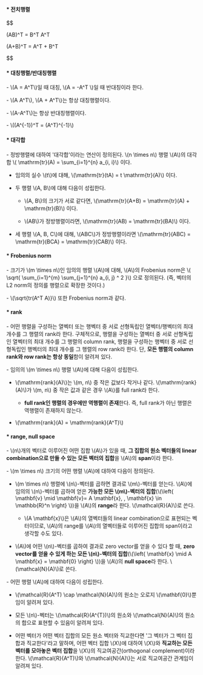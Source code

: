 #### * 전치행렬

$$

(AB)^T = B^T A^T

(A+B)^T = A^T + B^T

$$


#### * 대칭행렬/반대칭행렬

\- \\(A = A^T\\)일 때 대칭, \\(A = -A^T \\)일 때 반대칭이라 한다.

\- \\(A A^T\\), \\(A + A^T\\)는 항상 대칭행렬이다.

\- \\(A-A^T\\)는 항상 반대칭행렬이다.

\- \\((A^{-1})^T = (A^T)^{-1}\\)



#### * 대각합

\- 정방행렬에 대하여 '대각합'이라는 연산이 정의된다. \\(n \times n\\) 행렬 \\(A\\)의 대각합 \\( \mathrm{tr}(A) = \sum_{i=1}^{n} a_{i, i}\\) 이다.

- 임의의 실수 \\(t\\)에 대해, \\(\mathrm{tr}(tA) = t \mathrm{tr}(A)\\) 이다.


- 두 행렬 \\(A, B\\)에 대해 다음이 성립한다.

  - \\(A, B\\)의 크기가 서로 같다면, \\(\mathrm{tr}(A+B) = \mathrm{tr}(A) + \mathrm{tr}(B)\\) 이다.

  - \\(AB\\)가 정방행렬이라면, \\(\mathrm{tr}(AB) = \mathrm{tr}(BA)\\) 이다.

- 세 행렬 \\(A, B, C\\)에 대해, \\(ABC\\)가 정방행렬이라면  \\(\mathrm{tr}(ABC) = \mathrm{tr}(BCA) = \mathrm{tr}(CAB)\\) 이다.


#### * Frobenius norm

\- 크기가 \\(m \times n\\)인 임의의 행렬 \\(A\\)에 대해, \\(A\\)의 Frobenius norm은 \\( \sqrt{ \sum_{i=1}^{m} \sum_{j=1}^{n} a_{i, j} ^ 2 }\\) 으로 정의된다. (즉, 벡터의 L2 norm의 정의를 행렬으로 확장한 것이다.)

\- \\(\sqrt{tr(A^T A)}\\) 또한 Frobenius norm과 같다.


#### * rank

\- 어떤 행렬을 구성하는 열벡터 또는 행벡터 중 서로 선형독립인 열벡터/행벡터의 최대 개수를 그 행렬의 rank라 한다. 구체적으로, 행렬을 구성하는 열벡터 중 서로 선형독립인 열벡터의 최대 개수를 그 행렬의 column rank, 행렬을 구성하는 행벡터 중 서로 선형독립인 행벡터의 최대 개수를 그 행렬의 row rank라 한다. 단, **모든 행렬의 column rank와 row rank는 항상 동일**함이 알려져 있다.

\- 임의의 \\(m \times n\\) 행렬 \\(A\\)에 대해 다음이 성립한다.

- \\(\mathrm{rank}(A)\\)는 \\(m, n\\) 중 작은 값보다 작거나 같다. \\(\mathrm{rank}(A)\\)가 \\(m, n\\) 중 작은 값과 같은 경우 \\(A\\)를 full rank라 한다.

  - **full rank인 행렬의 경우에만 역행렬이 존재**한다. 즉, full rank가 아닌 행렬은 역행렬이 존재하지 않는다.

- \\(\mathrm{rank}(A) = \mathrm{rank}(A^T)\\) 



#### * range, null space

\- \\(n\\)개의 벡터로 이루어진 어떤 집합 \\(A\\)가 있을 때, **그 집합의 원소 벡터들의 linear combination으로 만들 수 있는 모든 벡터의 집합**을 \\(A\\)의 **span**이라 한다. 

\- \\(m \times n\\) 크기의 어떤 행렬 \\(A\\)에 대하여 다음이 정의된다.

  - \\(m \times n\\) 행렬에 \\(n\\)-벡터를 곱하면 결과로 \\(m\\)-벡터를 얻는다. \\(A\\)에 임의의 \\(n\\)-벡터를 곱하여 얻은 **가능한 모든 \\(m\\)-벡터의 집합**(\\(\left\{ \mathbf{v} \mid \mathbf{v}=  A \mathbf{x}, \, \mathbf{x} \in \mathbb{R}^n \right\} \\))을 \\(A\\)의 **range**라 한다. \\(\mathcal{R}(A)\\)로 쓴다.

    - \\(A \mathbf{x}\\)은 \\(A\\)의 열벡터들의 linear combination으로 표현되는 벡터이므로, \\(A\\)의 range를 \\(A\\)의 열벡터들로 이루어진 집합의 span이라고 생각할 수도 있다.

  - \\(A\\)에 어떤 \\(n\\)-벡터를 곱하여 결과로 zero vector를 얻을 수 있다 할 때, **zero vector를 얻을 수 있게 하는 모든 \\(n\\)-벡터의 집합**(\\(\left\{ \mathbf{x} \mid  A \mathbf{x} = \mathbf{0} \right\} \\))을 \\(A\\)의 **null space**라 한다. \\(\mathcal{N}(A)\\)로 쓴다.

\- 어떤 행렬 \\(A\\)에 대하여 다음이 성립한다.

- \\(\mathcal{R}(A^T) \cap \mathcal{N}(A)\\)의 원소는 오로지 \\(\mathbf{0}\\)뿐임이 알려져 있다.

- 모든 \\(n\\)-벡터는 \\(\mathcal{R}(A^{T})\\)의 원소와 \\(\mathcal{N}(A)\\)의 원소의 합으로 표현할 수 있음이 알려져 있다. 

- 어떤 벡터가 어떤 벡터 집합의 모든 원소 벡터와 직교한다면 '그 벡터가 그 벡터 집합과 직교한다'라고 말하며, 어떤 벡터 집합 \\(X\\)에 대하여 \\(X\\)와 **직교하는 모든 벡터를 모아놓은 벡터 집합**을 \\(X\\)의 직교여공간(orthogonal complement)이라 한다. \\(\mathcal{R}(A^T)\\)와 \\(\mathcal{N}(A)\\)는 서로 직교여공간 관계임이 알려져 있다.